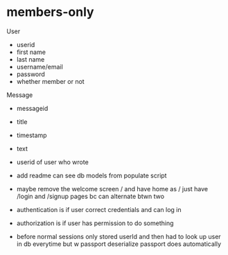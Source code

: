 # members-only

User
- userid
- first name
- last name
- username/email
- password
- whether member or not

Message
- messageid
- title
- timestamp
- text
- userid of user who wrote

- add readme can see db models from populate script
- maybe remove the welcome screen / and have home as / just have /login and /signup pages bc can alternate btwn two

- authentication is if user correct credentials and can log in
- authorization is if user has permission to do something
- before normal sessions only stored userId and then had to look up user in db everytime but w passport deserialize passport does automatically
